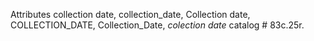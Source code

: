 Attributes
collection date, collection_date, Collection date, COLLECTION_DATE, Collection_Date, *colection date*
catalog #
83c.25r.